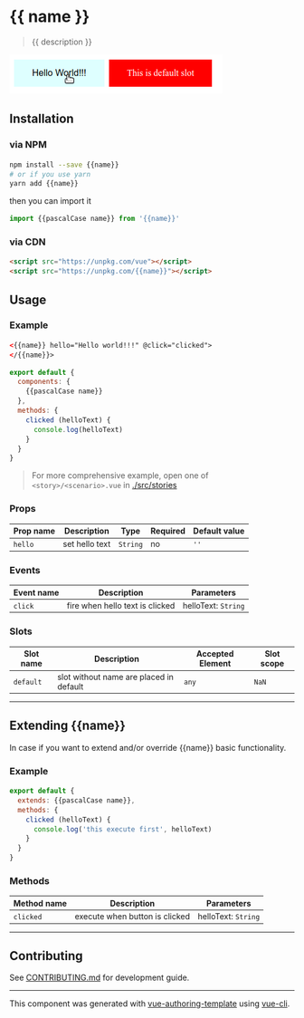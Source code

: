 # {{ name }}

> {{ description }}

<!-- Use https://github.com/phw/peek or https://github.com/ShareX/ShareX to record your component in action as gif -->
![](./screenplay.gif)

## Installation

### via NPM

```bash
npm install --save {{name}}
# or if you use yarn
yarn add {{name}}
```

then you can import it

```js
import {{pascalCase name}} from '{{name}}'
```

### via CDN

```html
<script src="https://unpkg.com/vue"></script>
<script src="https://unpkg.com/{{name}}"></script>
```

## Usage

### Example

```html
<{{name}} hello="Hello world!!!" @click="clicked">
</{{name}}>
```

```js
export default {
  components: {
    {{pascalCase name}}
  },
  methods: {
    clicked (helloText) {
      console.log(helloText)
    }
  }
}
```

> For more comprehensive example, open one of `<story>/<scenario>.vue` in [./src/stories](./src/stories)

### Props

| Prop name | Description | Type | Required | Default value |
|---------- |-------- |---------- |---------- |---------- |
| `hello` | set hello text | `String` | no | `''` |

### Events

| Event name | Description | Parameters |
|---------- |-------- |---------- |
| `click` | fire when hello text is clicked | helloText: `String` |

### Slots

| Slot name | Description | Accepted Element | Slot scope |
|---------- |-------- |---------- |---------- |
| `default` | slot without name are placed in default | `any` | `NaN` |

---

## Extending {{name}}

In case if you want to extend and/or override {{name}} basic functionality.

### Example

```js
export default {
  extends: {{pascalCase name}},
  methods: {
    clicked (helloText) {
      console.log('this execute first', helloText)
    }
  }
}
```

### Methods

| Method name | Description | Parameters |
|---------- |-------- |---------- |
| `clicked` | execute when button is clicked | helloText: `String` |

---

## Contributing

See [CONTRIBUTING.md](./CONTRIBUTING.md) for development guide.

---
This component was generated with [vue-authoring-template](https://github.com/DrSensor/vue-authoring-template) using [vue-cli](https://github.com/vuejs/vue-cli).
